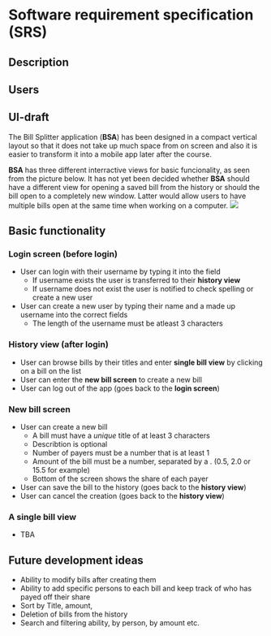 # Software requirement specification (SRS)
## Description
## Users
## UI-draft
The Bill Splitter application (**BSA**) has been designed in a compact vertical layout so that it does not take up much space from on screen and also it is easier to transform it into a mobile app later after the course.

**BSA** has three different interractive views for basic funcionality, as seen from the picture below. It has not yet been decided whether **BSA** should have a different view for opening a saved bill from the history or should the bill open to a completely new window. Latter would allow users to have multiple bills open at the same time when working on a computer.
<img src="https://github.com/samumakinen/ot-harjoitustyo/blob/master/documentation/resources/ui_draft_1.0.png">
## Basic functionality
### Login screen (before login)
- User can login with their username by typing it into the field
  - If username exists the user is transferred to their **history view**
  - If username does not exist the user is notified to check spelling or create a new user
- User can create a new user by typing their name and a made up username into the correct fields
  - The length of the username must be atleast 3 characters
### History view (after login)
- User can browse bills by their titles and enter **single bill view** by clicking on a bill on the list
- User can enter the **new bill screen** to create a new bill
- User can log out of the app (goes back to the **login screen**)
### New bill screen
- User can create a new bill
  - A bill must have a  *unique* title of at least 3 characters
  - Describtion is optional
  - Number of payers must be a number that is at least 1
  - Amount of the bill must be a number, separated by a . (0.5, 2.0 or 15.5 for example)
  - Bottom of the screen shows the share of each payer
- User can save the bill to the history (goes back to the **history view**)
- User can cancel the creation (goes back to the **history view**)
### A single bill view
- TBA
## Future development ideas
- Ability to modify bills after creating them
- Ability to add specific persons to each bill and keep track of who has payed off their share
- Sort by Title, amount,
- Deletion of bills from the history
- Search and filtering ability, by person, by amount etc.
